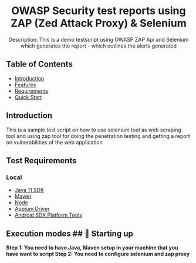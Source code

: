 <h1 align="center"> OWASP Security test reports using ZAP (Zed Attack Proxy) & Selenium </h1>
<p align="center">
  Description: This is a demo testscript using OWASP ZAP Api and Selenium which generates the report - which outlines the alerts generated 

</p>


## Table of Contents

- [Introduction](#introduction)
- [Features](#features)
- [Requirements](#requirements)
- [Quick Start](#quick-start)


## Introduction
This is a sample test script on how to use selenium tool as web scraping tool and using zap tool for doing the penetration testing and getting a report on vulnerabilities of the web application


## Test Requirements

### Local
* [Java 11 SDK](https://www.oracle.com/au/java/technologies/javase/jdk11-archive-downloads.html)
* [Maven](https://maven.apache.org/download.cgi)
* [Node](https://nodejs.org/en/download)
* [Appium Driver](https://appium.io/docs/en/2.1/quickstart/uiauto2-driver/)
* [Android SDK Platform Tools ](https://developer.android.com/tools/releases/platform-tools)


## Execution modes ## 🤖 Starting up

<b>Step 1: You need to have Java, Maven setup in your machine that you have want to script </b>
<b>Step 2: You need to configure selenium and zap proxy </b>